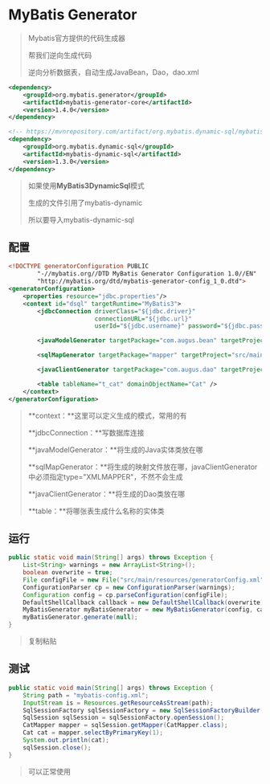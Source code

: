 # MyBatis Generator

> Mybatis官方提供的代码生成器
>
> 帮我们逆向生成代码
>
> 逆向分析数据表，自动生成JavaBean，Dao，dao.xml

```xml
<dependency>
    <groupId>org.mybatis.generator</groupId>
    <artifactId>mybatis-generator-core</artifactId>
    <version>1.4.0</version>
</dependency>

<!-- https://mvnrepository.com/artifact/org.mybatis.dynamic-sql/mybatis-dynamic-sql -->
<dependency>
    <groupId>org.mybatis.dynamic-sql</groupId>
    <artifactId>mybatis-dynamic-sql</artifactId>
    <version>1.3.0</version>
</dependency>
```

> 如果使用**MyBatis3DynamicSql**模式
>
> 生成的文件引用了mybatis-dynamic
>
> 所以要导入mybatis-dynamic-sql

## 配置

```xml
<!DOCTYPE generatorConfiguration PUBLIC
        "-//mybatis.org//DTD MyBatis Generator Configuration 1.0//EN"
        "http://mybatis.org/dtd/mybatis-generator-config_1_0.dtd">
<generatorConfiguration>
    <properties resource="jdbc.properties"/>
    <context id="dsql" targetRuntime="MyBatis3">
        <jdbcConnection driverClass="${jdbc.driver}"
                        connectionURL="${jdbc.url}"
                        userId="${jdbc.username}" password="${jdbc.password}"/>

        <javaModelGenerator targetPackage="com.augus.bean" targetProject="src/main/java"/>

        <sqlMapGenerator targetPackage="mapper" targetProject="src/main/resources"/>

        <javaClientGenerator targetPackage="com.augus.dao" targetProject="src/main/java" type="XMLMAPPER"/>

        <table tableName="t_cat" domainObjectName="Cat" />
    </context>
</generatorConfiguration>
```

> **context：**这里可以定义生成的模式，常用的有
>
> **jdbcConnection：**写数据库连接
>
> **javaModelGenerator：**将生成的Java实体类放在哪
>
> **sqlMapGenerator：**将生成的映射文件放在哪，javaClientGenerator中必须指定type="XMLMAPPER"，不然不会生成
>
> **javaClientGenerator：**将生成的Dao类放在哪
>
> **table：**将哪张表生成什么名称的实体类



## 运行

```java
public static void main(String[] args) throws Exception {
    List<String> warnings = new ArrayList<String>();
    boolean overwrite = true;
    File configFile = new File("src/main/resources/generatorConfig.xml");
    ConfigurationParser cp = new ConfigurationParser(warnings);
    Configuration config = cp.parseConfiguration(configFile);
    DefaultShellCallback callback = new DefaultShellCallback(overwrite);
    MyBatisGenerator myBatisGenerator = new MyBatisGenerator(config, callback, warnings);
    myBatisGenerator.generate(null);
}
```

> 复制粘贴



## 测试

```java
public static void main(String[] args) throws Exception {
    String path = "mybatis-config.xml";
    InputStream is = Resources.getResourceAsStream(path);
    SqlSessionFactory sqlSessionFactory = new SqlSessionFactoryBuilder().build(is);
    SqlSession sqlSession = sqlSessionFactory.openSession();
    CatMapper mapper = sqlSession.getMapper(CatMapper.class);
    Cat cat = mapper.selectByPrimaryKey(1);
    System.out.println(cat);
    sqlSession.close();
}
```

> 可以正常使用